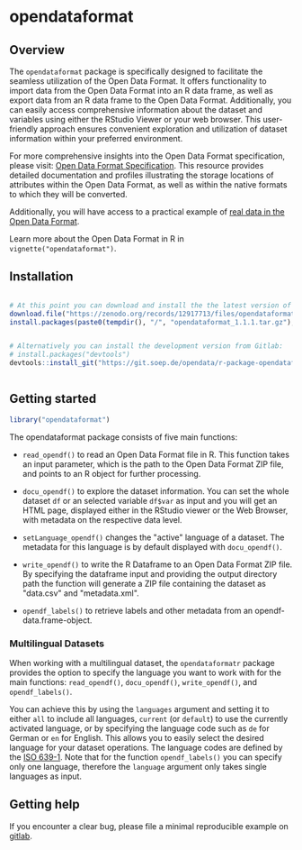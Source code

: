 # opendataformat 

## Overview

The `opendataformat` package is specifically designed to facilitate the seamless utilization of the Open Data Format. 
It offers functionality to import data from the Open Data Format into an R data frame, as well as export data from an R data frame to the Open Data Format. 
Additionally, you can easily access comprehensive information about the dataset and variables using either the RStudio Viewer or your web browser. 
This user-friendly approach ensures convenient exploration and utilization of dataset information within your preferred environment.

For more comprehensive insights into the Open Data Format specification, please visit: [Open Data Format Specification](https://git.soep.de/opendata/specification). 
This resource provides detailed documentation and profiles illustrating the storage locations of attributes within the Open Data Format, as well as within the native formats to which they will be converted.

Additionally, you will have access to a practical example of [real data in the Open Data Format](https://git.soep.de/opendata/open-data-package).

Learn more about the Open Data Format in R in `vignette("opendataformat")`.

## Installation

``` r

# At this point you can download and install the the latest version of the opendataformat package from Zenodo:
download.file("https://zenodo.org/records/12917713/files/opendataformat_1.1.1.tar.gz?download=1", destfile = paste0(tempdir(), "/", "opendataformat_1.1.1.tar.gz"), method = "curl")
install.packages(paste0(tempdir(), "/", "opendataformat_1.1.1.tar.gz"), repos = NULL, type = "source")


# Alternatively you can install the development version from Gitlab:
# install.packages("devtools")
devtools::install_git("https://git.soep.de/opendata/r-package-opendataformat.git")



```

## Getting started

``` r
library("opendataformat")
```

The opendataformat package consists of five main functions:

- `read_opendf()` to read an Open Data Format file in R. This function takes an input parameter, which is the path to the Open Data Format ZIP file, and points to an R object for further processing.

- `docu_opendf()` to explore the dataset information. You can set the whole dataset `df` or an selected variable `df$var` as input and you will get an HTML page, displayed either in the RStudio viewer or the Web Browser, with metadata on the respective data level. 

- `setLanguage_opendf()` changes the "active" language of a dataset. The metadata for this language is by default displayed with `docu_opendf()`.

- `write_opendf()` to write the R Dataframe to an Open Data Format ZIP file. By specifying the dataframe input and providing the output directory path the function will generate a ZIP file containing the dataset as "data.csv" and "metadata.xml".

- `opendf_labels()` to retrieve labels and other metadata from an opendf-data.frame-object.

### Multilingual Datasets

When working with a multilingual dataset, the `opendataformatr` package provides the option to specify the language you want to work with for the main functions: `read_opendf()`, `docu_opendf()`, `write_opendf()`, and `opendf_labels()`.
 
You can achieve this by using the `languages` argument and setting it to either 
`all` to include all languages, `current` (or `default`) to use the currently activated language, or by specifying the language code such as `de` for German or `en` for English. 
This allows you to easily select the desired language for your dataset operations.
The language codes are defined by the [ISO 639-1](https://de.wikipedia.org/wiki/Liste_der_ISO-639-1-Codes).
Note that for the function `opendf_labels()` you can specify only one language, therefore the `language` argument only takes single languages as input.


## Getting help

If you encounter a clear bug, please file a minimal reproducible example
on [gitlab](https://git.soep.de/opendata/r-package/-/issues). 

